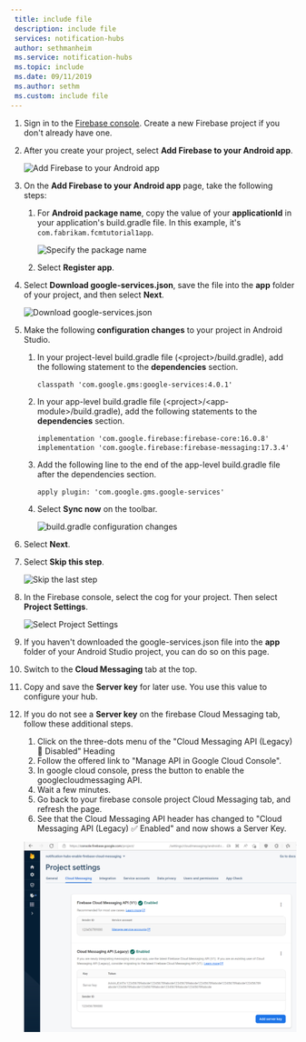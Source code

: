 ```yaml
---
 title: include file
 description: include file
 services: notification-hubs
 author: sethmanheim
 ms.service: notification-hubs
 ms.topic: include
 ms.date: 09/11/2019
 ms.author: sethm
 ms.custom: include file
---
```


1. Sign in to the [Firebase console](https://console.firebase.google.com/). Create a new Firebase project if you don't already have one.
2. After you create your project, select **Add Firebase to your Android app**. 

    ![Add Firebase to your Android app](./media/notification-hubs-enable-firebase-cloud-messaging/notification-hubs-add-firebase-to-android-app.png)
3. On the **Add Firebase to your Android app** page, take the following steps: 
    1. For **Android package name**, copy the value of your **applicationId** in your application's build.gradle file. In this example, it's `com.fabrikam.fcmtutorial1app`. 

        ![Specify the package name](./media/notification-hubs-enable-firebase-cloud-messaging/specify-package-name-fcm-settings.png)
    2. Select **Register app**. 
4. Select **Download google-services.json**, save the file into the **app** folder of your project, and then select **Next**. 

    ![Download google-services.json](./media/notification-hubs-enable-firebase-cloud-messaging/download-google-service-button.png)
5. Make the following **configuration changes** to your project in Android Studio. 
    1.  In your project-level build.gradle file (&lt;project&gt;/build.gradle), add the following statement to the **dependencies** section. 

        ```
        classpath 'com.google.gms:google-services:4.0.1'
        ```
    2. In your app-level build.gradle file (&lt;project&gt;/&lt;app-module&gt;/build.gradle), add the following statements to the **dependencies** section. 

        ```
        implementation 'com.google.firebase:firebase-core:16.0.8'
        implementation 'com.google.firebase:firebase-messaging:17.3.4'
        ```

    3. Add the following line to the end of the app-level build.gradle file after the dependencies section. 

        ```
        apply plugin: 'com.google.gms.google-services'
        ```        
    4. Select **Sync now** on the toolbar. 
 
        ![build.gradle configuration changes](./media/notification-hubs-enable-firebase-cloud-messaging/build-gradle-configurations.png)
6. Select **Next**. 
7. Select **Skip this step**. 

    ![Skip the last step](./media/notification-hubs-enable-firebase-cloud-messaging/skip-this-step.png)
8. In the Firebase console, select the cog for your project. Then select **Project Settings**.

    ![Select Project Settings](./media/notification-hubs-enable-firebase-cloud-messaging/notification-hubs-firebase-console-project-settings.png)
4. If you haven't downloaded the google-services.json file into the **app** folder of your Android Studio project, you can do so on this page. 
5. Switch to the **Cloud Messaging** tab at the top. 
6. Copy and save the **Server key** for later use. You use this value to configure your hub. 
7. If you do not see a **Server key** on the firebase Cloud Messaging tab, follow these additional steps.
    1. Click on the three-dots menu of the "Cloud Messaging API (Legacy) 🚫 Disabled" Heading
    2. Follow the offered link to "Manage API in Google Cloud Console".
    3. In google cloud console, press the button to enable the googlecloudmessaging API.
    3. Wait a few minutes.
    4. Go back to your firebase console project Cloud Messaging tab, and refresh the page.
    5. See that the Cloud Messaging API header has changed to "Cloud Messaging API (Legacy) ✅ Enabled" and now shows a Server Key.
    
    ![Screenshot showing the Enable Cloud Messaging API (Legacy) tab.](./media/notification-hubs-enable-firebase-cloud-messaging/notification-hubs-enable-firebase-cloud-messaging-legacy-api.png)
    
